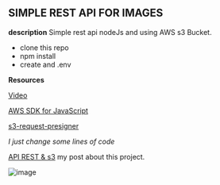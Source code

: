 ## SIMPLE REST API FOR IMAGES

__description__ 
Simple rest api nodeJs and using AWS s3 Bucket.

- clone this repo
- npm install
- create and .env 

__Resources__

[Video](https://www.youtube.com/watch?v=sDVRyFaoI8s)

[AWS SDK for JavaScript](https://docs.aws.amazon.com/sdk-for-javascript/v3/developer-guide/s3-example-photo-album-full.html)

[s3-request-presigner](https://docs.aws.amazon.com/AWSJavaScriptSDK/v3/latest/modules/_aws_sdk_s3_request_presigner.html)


*I just change some lines of code*

[API REST & s3](https://blog.libproject.xyz/api-rest-s3/) my post about this project.

![image](https://user-images.githubusercontent.com/82403984/191348080-f74d3c1f-81d6-4804-9e47-5f5ef1dee7f6.png)
